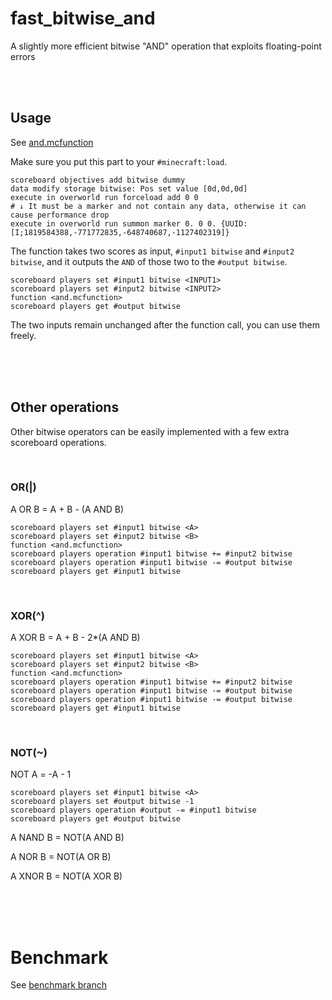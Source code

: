 # fast_bitwise_and

A slightly more efficient bitwise "AND" operation that exploits floating-point errors

<br><br>

## Usage

See [and.mcfunction](https://github.com/Triton365/fast_bitwise_and/blob/main/and.mcfunction)

Make sure you put this part to your `#minecraft:load`.

```mcfunction
scoreboard objectives add bitwise dummy
data modify storage bitwise: Pos set value [0d,0d,0d]
execute in overworld run forceload add 0 0
# ↓ It must be a marker and not contain any data, otherwise it can cause performance drop
execute in overworld run summon marker 0. 0 0. {UUID:[I;1819584388,-771772835,-648740687,-1127402319]}
```

The function takes two scores as input, `#input1 bitwise` and `#input2 bitwise`, and it outputs the `AND` of those two to the `#output bitwise`.

```mcfunction
scoreboard players set #input1 bitwise <INPUT1>
scoreboard players set #input2 bitwise <INPUT2>
function <and.mcfunction>
scoreboard players get #output bitwise
```

The two inputs remain unchanged after the function call, you can use them freely.

<br><br><br>

## Other operations

Other bitwise operators can be easily implemented with a few extra scoreboard operations.

<br>

### OR(|)

A OR B = A + B - (A AND B)

```mcfunction
scoreboard players set #input1 bitwise <A>
scoreboard players set #input2 bitwise <B>
function <and.mcfunction>
scoreboard players operation #input1 bitwise += #input2 bitwise
scoreboard players operation #input1 bitwise -= #output bitwise
scoreboard players get #input1 bitwise
```

<br>

### XOR(^)

A XOR B = A + B - 2*(A AND B)

```mcfunction
scoreboard players set #input1 bitwise <A>
scoreboard players set #input2 bitwise <B>
function <and.mcfunction>
scoreboard players operation #input1 bitwise += #input2 bitwise
scoreboard players operation #input1 bitwise -= #output bitwise
scoreboard players operation #input1 bitwise -= #output bitwise
scoreboard players get #input1 bitwise
```

<br>

### NOT(~)

NOT A = -A - 1

```mcfunction
scoreboard players set #input1 bitwise <A>
scoreboard players set #output bitwise -1
scoreboard players operation #output -= #input1 bitwise
scoreboard players get #output bitwise
```

A NAND B = NOT(A AND B)

A NOR B = NOT(A OR B)

A XNOR B = NOT(A XOR B)

<br><br><br>

# Benchmark

See [benchmark branch](https://github.com/Triton365/fast_bitwise_and/tree/benchmark)
